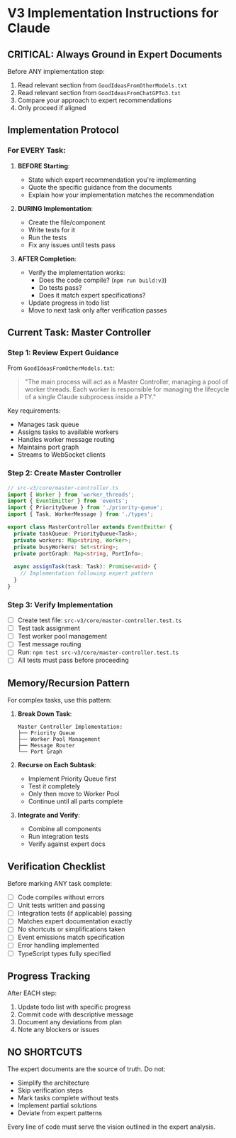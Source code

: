 # V3 Implementation Instructions for Claude

## CRITICAL: Always Ground in Expert Documents
Before ANY implementation step:
1. Read relevant section from `GoodIdeasFromOtherModels.txt`
2. Read relevant section from `GoodIdeasFromChatGPTo3.txt`
3. Compare your approach to expert recommendations
4. Only proceed if aligned

## Implementation Protocol

### For EVERY Task:

1. **BEFORE Starting**:
   - State which expert recommendation you're implementing
   - Quote the specific guidance from the documents
   - Explain how your implementation matches the recommendation

2. **DURING Implementation**:
   - Create the file/component
   - Write tests for it
   - Run the tests
   - Fix any issues until tests pass

3. **AFTER Completion**:
   - Verify the implementation works:
     - Does the code compile? (`npm run build:v3`)
     - Do tests pass?
     - Does it match expert specifications?
   - Update progress in todo list
   - Move to next task only after verification passes

## Current Task: Master Controller

### Step 1: Review Expert Guidance
From `GoodIdeasFromOtherModels.txt`:
> "The main process will act as a Master Controller, managing a pool of worker threads. Each worker is responsible for managing the lifecycle of a single Claude subprocess inside a PTY."

Key requirements:
- Manages task queue
- Assigns tasks to available workers  
- Handles worker message routing
- Maintains port graph
- Streams to WebSocket clients

### Step 2: Create Master Controller

```typescript
// src-v3/core/master-controller.ts
import { Worker } from 'worker_threads';
import { EventEmitter } from 'events';
import { PriorityQueue } from './priority-queue';
import { Task, WorkerMessage } from './types';

export class MasterController extends EventEmitter {
  private taskQueue: PriorityQueue<Task>;
  private workers: Map<string, Worker>;
  private busyWorkers: Set<string>;
  private portGraph: Map<string, PortInfo>;
  
  async assignTask(task: Task): Promise<void> {
    // Implementation following expert pattern
  }
}
```

### Step 3: Verify Implementation
- [ ] Create test file: `src-v3/core/master-controller.test.ts`
- [ ] Test task assignment
- [ ] Test worker pool management
- [ ] Test message routing
- [ ] Run: `npm test src-v3/core/master-controller.test.ts`
- [ ] All tests must pass before proceeding

## Memory/Recursion Pattern

For complex tasks, use this pattern:

1. **Break Down Task**:
   ```
   Master Controller Implementation:
   ├── Priority Queue
   ├── Worker Pool Management  
   ├── Message Router
   └── Port Graph
   ```

2. **Recurse on Each Subtask**:
   - Implement Priority Queue first
   - Test it completely
   - Only then move to Worker Pool
   - Continue until all parts complete

3. **Integrate and Verify**:
   - Combine all components
   - Run integration tests
   - Verify against expert docs

## Verification Checklist

Before marking ANY task complete:

- [ ] Code compiles without errors
- [ ] Unit tests written and passing
- [ ] Integration tests (if applicable) passing  
- [ ] Matches expert documentation exactly
- [ ] No shortcuts or simplifications taken
- [ ] Event emissions match specification
- [ ] Error handling implemented
- [ ] TypeScript types fully specified

## Progress Tracking

After EACH step:
1. Update todo list with specific progress
2. Commit code with descriptive message
3. Document any deviations from plan
4. Note any blockers or issues

## NO SHORTCUTS

The expert documents are the source of truth. Do not:
- Simplify the architecture
- Skip verification steps
- Mark tasks complete without tests
- Implement partial solutions
- Deviate from expert patterns

Every line of code must serve the vision outlined in the expert analysis.